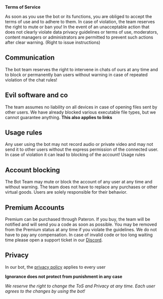 **Terms of Service**

As soon as you use the bot or its functions, you are obliged to accept the terms of use and to adhere to them. In case of violation, the team reserves the right to mute or ban you! In the event of an unacceptable action that does not clearly violate data privacy guidelines or terms of use, moderators, content managers or administrators are permitted to prevent such actions after clear warning. (Right to issue instructions)

## Communication

The bot team reserves the right to intervene in chats of ours at any time and to block or permanently ban users 
without warning in case of repeated violation of the chat rules! 

## Evil software and co

The team assumes no liability on all devices in case of opening files sent by other users. 
We have already blocked various executable file types, but we cannot guarantee anything.
**This also applies to links**

## Usage rules 

Any user using the bot may not record audio or private video and may not send it to other users without the express permission of the connected user. In case of violation it can lead to blocking of the account!
Usage rules 

## Account blocking

The Bot Team may  mute or block the account of any user at any time and without warning. The team does not have to replace any purchases or other virtual goods. Users are solely responsible for their behavior.

## Premium Accounts

Premium can be purchased through Pateron. If you buy, the team will be notified and will send you a code as soon as possible. You may be removed from the Premium status at any time if you violate the guidelines. We do not have to pay any compensation. In case of invalid code or too long waiting time please open a support ticket in our [Discord](https://discord.gg/zEwGEJUPRC).

## Privacy 

In our bot, the [privacy policy](https://github.com/New-Time-Development/OmeCord/blob/docs/privacy/privacy.md) applies to every user 

**Ignorance does not protect from punishment in any case**

*We reserve the right to change the ToS and Privacy  at any time. Each user agrees to the changes by using the bot!*
